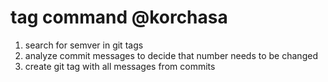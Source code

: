 # tag command @korchasa
 
 1. search for semver in git tags
 2. analyze commit messages to decide that number needs to be changed
 3. create git tag with all messages from commits 